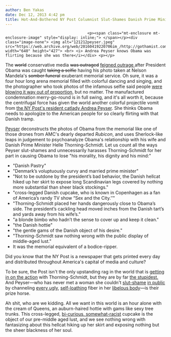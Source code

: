 ```yaml
---
author: Ben Yakas
date: Dec 12, 2013 4:42 pm
title: Hot-And-Bothered NY Post Columnist Slut-Shames Danish Prime Minister
---
```


	
										<p><span class="mt-enclosure mt-enclosure-image" style="display: inline;"> </span></p><div class="image-none"> <img alt="121212peyser.jpeg" src="https://web.archive.org/web/20160419220706im_/http://gothamist.com/attachments/byakas/121212peyser.jpeg" width="640" height="427"> <br> <i> Andrea Peyser knows Obama was flirting because she was there</i></div> <p></p>

<p>The <strike>world</strike> conservative media <strike>was outraged</strike> <a href="https://web.archive.org/web/20160419220706/http://www.foxnews.com/politics/2013/12/11/obama-creates-international-incident-with-selfie-at-mandela-service/">feigned outrage </a> after President Obama was caught <strike>taking a selfie</strike> having his photo taken at Nelson Mandela&apos;s <strike>somber funeral</strike> exuberant memorial service. Oh sure, it was a four hour long arena memorial filled with colorful dancing and singing, and the photographer who took photos of the infamous selfie said people <a href="https://web.archive.org/web/20160419220706/http://news.yahoo.com/obama-funeral-selfie-152731325.html">were blowing it way out of proportion</a>, but no matter. The manufactured condemnation merry-go-round is in full swing, and it&apos;s all worth it, because the centrifugal force has given the world another colorful projectile vomit from <a href="https://web.archive.org/web/20160419220706/http://nypost.com/2013/12/12/obamas-flirt-with-danish-prime-minister-is-a-disgrace/">the NY Post&apos;s resident catlady Andrea Peyser</a>. She thinks Obama needs to apologize to the American people for so clearly flirting with that Danish tramp.</p>

<p><a href="https://web.archive.org/web/20160419220706/http://gothamist.com/tags/andreapeyser">Peyser</a> deconstructs the photos of Obama from the memorial like one of those drones from AMC&apos;s dearly departed <em>Rubicon</em>, and uses Sherlock-like leaps in judgement to psychoanalyze Obama&apos;s relationship with his wife and Danish Prime Minister Helle Thorning-Schmidt. Let us count all the ways Peyser slut-shames and unnecessarily harasses Thorning-Schmidt for her part in causing Obama to lose &quot;his morality, his dignity and his mind:&quot; </p>

<ul>
	<li>&quot;Danish Pastry&quot;</li>
	<li>&quot;Denmark&#x2019;s voluptuously curvy and married prime minister&quot;</li>
	<li>&quot;Not to be outdone by the president&#x2019;s bad behavior, the Danish hellcat hiked up her skirt to expose long Scandinavian legs covered by nothing more substantial than sheer black stockings.&quot;</li>
	<li>&quot;cross-legged Danish cupcake, who is known in Copenhagen as a fan of America&#x2019;s randy TV show &#x201C;Sex and the City.&#x2019;&#x2019;&quot;</li>
	<li>&quot;Thorning-Schmidt placed her hands dangerously close to Obama&#x2019;s side. The president&#x2019;s cackling head moved inches from the Danish tart&#x2019;s and yards away from his wife&#x2019;s.&quot;</li>
	<li>&quot;a blonde bimbo who hadn&#x2019;t the sense to cover up and keep it clean.&quot;</li>
	<li>&quot;the Danish hottie&quot;</li>
	<li>&quot;the gentle gams of the Danish object of his desire.&quot;</li>
	<li>&quot;Thorning-Schmidt saw nothing wrong with the public display of middle-aged lust.&quot;</li>
<li>It was the memorial equivalent of a bodice-ripper.</li>
</ul>

<p>Did you know that the NY Post is a newspaper that gets printed every day and distributed throughout America&apos;s capital of media and culture?</p>

<p>To be sure, the Post isn&apos;t the only upstanding rag in the world that is <a href="https://web.archive.org/web/20160419220706/http://www.dailymail.co.uk/news/article-2522249/Kinnocks-son-gay-rumours-flirty-blonde-PM.html">getting in on the action</a> with Thorning-Schmidt, but they are by far <a href="https://web.archive.org/web/20160419220706/http://nypost.com/2013/12/10/michelle-annoyed-by-obamas-selfie-at-mandela-memorial/">the stupidest.</a> And Peyser&#x2014;who has never met a woman she couldn&apos;t <a href="https://web.archive.org/web/20160419220706/http://gothamist.com/2011/12/15/andrea_peyser_if_you_watch_reality.php">slut-shame</a> <a href="https://web.archive.org/web/20160419220706/http://gothamist.com/2011/11/08/sharpton_calls_cain_a_hypocrite_pey.php">in public</a> by channeling <a href="https://web.archive.org/web/20160419220706/http://gothamist.com/2012/04/16/andrea_peysers_hate-filled_rant_on.php">every ugly</a>, <a href="https://web.archive.org/web/20160419220706/http://gothamist.com/2010/07/08/andrea_peyser_wants_lindsay_to_go_f.php">self-loathing</a> fiber in her <a href="https://web.archive.org/web/20160419220706/http://gothamist.com/2011/02/11/hooker-turned-teacher_is_a_whore_wi.php">libelous body</a>&#x2014;is their prize horse. </p>

<p>Ah shit, who are we kidding. All we want in this world is an hour alone with the cream of Queens, an auburn-haired hottie with gams like sexy tree trunks. This cross-legged, <a href="https://web.archive.org/web/20160419220706/http://gawker.com/5410904/andrea-peyser-lesbian-racist">bi-curious, somewhat-racist</a> cupcake is the object of our pre-middle aged lust, and we see nothing wrong with fantasizing about this hellcat hiking up her skirt and exposing nothing but the sheer blackness of her soul. </p>					
										
									
				